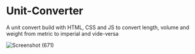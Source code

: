 # Unit-Converter
A unit convert build with HTML, CSS and JS to convert length, volume and weight from metric to imperial and vide-versa

![Screenshot (671)](https://user-images.githubusercontent.com/84195790/168353913-be5ab9f7-965a-4061-90ff-294ab1c6d8f5.png)
